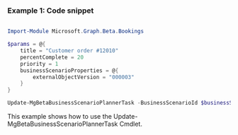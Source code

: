 ### Example 1: Code snippet

```powershell

Import-Module Microsoft.Graph.Beta.Bookings

$params = @{
	title = "Customer order #12010"
	percentComplete = 20
	priority = 1
	businessScenarioProperties = @{
		externalObjectVersion = "000003"
	}
}

Update-MgBetaBusinessScenarioPlannerTask -BusinessScenarioId $businessScenarioId -BusinessScenarioTaskId $businessScenarioTaskId -BodyParameter $params

```
This example shows how to use the Update-MgBetaBusinessScenarioPlannerTask Cmdlet.

